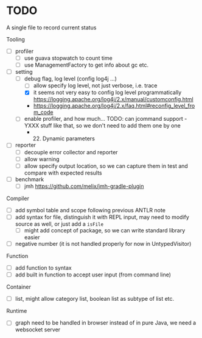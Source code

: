 # TODO

A single file to record current status

Tooling

- [ ] profiler
  - [ ] use guava stopwatch to count time
  - [ ] use ManagementFactory to get info about gc etc.
- [ ] setting
  - [ ] debug flag, log level (config log4j ...)
    - [ ] allow specify log level, not just verbose, i.e. trace
    - [x] it seems not very easy to config log level programmatically https://logging.apache.org/log4j/2.x/manual/customconfig.html
    - https://logging.apache.org/log4j/2.x/faq.html#reconfig_level_from_code
  - [ ] enable profiler, and how much... TODO: can jcommand support -YXXX stuff like that, so we don't need to add them one by one
    - 22. Dynamic parameters
- [ ] reporter
   - [ ] decouple error collector and reporter
   - [ ] allow warning
   - [ ] allow specify output location, so we can capture them in test and compare with expected results
- [ ] benchmark
  - [ ] jmh https://github.com/melix/jmh-gradle-plugin
  
Compiler

- [ ] add symbol table and scope following previous ANTLR note
- [ ] add syntax for file, distinguish it with REPL input, may need to modify source as well, or just add a `isFile`
  - [ ] might add concept of package, so we can write standard library easier
- [ ] negative number (it is not handled properly for now in UntypedVisitor)

Function

- [ ] add function to syntax
- [ ] add built in function to accept user input (from command line)

Container

- [ ] list, might allow category list, boolean list as subtype of list etc.

Runtime

- [ ] graph need to be handled in browser instead of in pure Java, we need a websocket server
